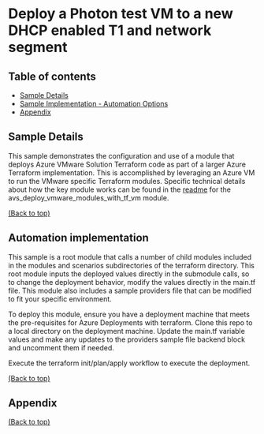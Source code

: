 # Deploy a Photon test VM to a new DHCP enabled T1 and network segment

## Table of contents

- [Sample Details](#sample-details)
- [Sample Implementation - Automation Options](#automation-implementation)
- [Appendix](#appendix)


## Sample Details

This sample demonstrates the configuration and use of a module that deploys Azure VMware Solution Terraform code as part of a larger Azure Terraform implementation. This is accomplished by leveraging an Azure VM to run the VMware specific Terraform modules.  Specific technical details about how the key module works can be found in the [readme](../../modules/avs_deploy_vmware_modules_with_tf_vm/readme.md) for the avs_deploy_vmware_modules_with_tf_vm module.


[(Back to top)](#table-of-contents)

## Automation implementation

This sample is a root module that calls a number of child modules included in the modules and scenarios subdirectories of the terraform directory.  This root module inputs the deployed values directly in the submodule calls, so to change the deployment behavior, modify the values directly in the main.tf file. This module also includes a sample providers file that can be modified to fit your specific environment.

To deploy this module, ensure you have a deployment machine that meets the pre-requisites for Azure Deployments with terraform. Clone this repo to a local directory on the deployment machine.  Update the main.tf variable values and make any updates to the providers sample file backend block and uncomment them if needed.

Execute the terraform init/plan/apply workflow to execute the deployment.

[(Back to top)](#table-of-contents)

## Appendix


[(Back to top)](#table-of-contents)